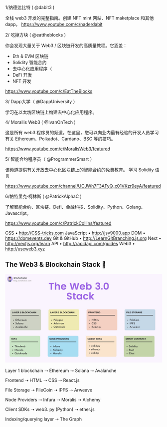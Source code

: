 
1/纳德达比特 ( 
@dabit3
 )

全栈 web3 开发的完整指南。创建 NFT mint 网站、NFT maketplace 和其他 dapp。
https://www.youtube.com/c/naderdabit


2/ 吃掉方块 ( 
@eattheblocks
 )

你会发现大量关于 Web3 / 区块链开发的高质量教程。它涵盖：
 - Eth & EVM 区块链
- Solidity 智能合约
- 去中心化应用程序（
 - DeFi 开发
- NFT 开发

https://www.youtube.com/c/EatTheBlocks


3/ Dapp大学（ 
@DappUniversity
 ）

学习在以太坊区块链上构建去中心化应用程序。



4/ Morallis Web3 ( 
@IvanOnTech
 )

这是所有 web3 程序员的频道。在这里，您可以向业内最有经验的开发人员学习有关 Ethereum、Polkadot、Cardano、BSC 等的技巧。

https://www.youtube.com/c/MoralisWeb3/featured



5/ 智能合约程序员（ 
@ProgrammerSmart
 ）

该频道提供有关开放去中心化区块链上的智能合约的免费教育。
学习 Solidity 语言

https://www.youtube.com/channel/UCJWh7F3AFyQ_x01VKzr9eyA/featured


6/帕特里克·柯林斯 ( 
@PatrickAlphaC
 )

了解智能合约、区块链、Defi、金融科技、Solidity、Python、Golang、Javascript。

https://www.youtube.com/c/PatrickCollins/featured



CSS • http://CSS-tricks.com
JavaScript • http://jsv9000.app
DOM • https://domevents.dev
Git & GitHub • http://LearnGitBranching.js.org
Next • http://nextjs.org/learn
API • http://rapidapi.com/guides
Web3 • http://useweb3.xyz



## The Web3 & Blockchain Stack  🚀

![web3-tech](./assets/web3-tech.jpeg)

Layer 1 blockchain
➝ Ethereum
➝ Solana
➝ Avalanche

Frontend
➝ HTML
➝ CSS
➝ React.js

File Storage
➝ FileCoin
➝ IPFS
➝ Arweave

Node Providers
➝ Infura
➝ Moralis
➝ Alchemy 

Client SDKs
➝ web3. py (Python)
➝ ether.js 

Indexing/querying layer
➝ The Graph



